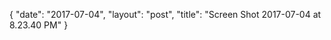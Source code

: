 {
   "date": "2017-07-04",
   "layout": "post",
   "title": "Screen Shot 2017-07-04 at 8.23.40 PM"
}

